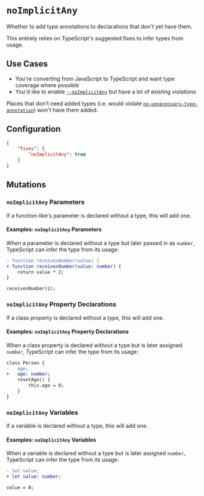 # `noImplicitAny`

Whether to add type annotations to declarations that don't yet have them.

This entirely relies on TypeScript's suggested fixes to infer types from usage.

## Use Cases

* You're converting from JavaScript to TypeScript and want type coverage where possible
* You'd like to enable [`--noImplicitAny`](https://basarat.gitbooks.io/typescript/docs/options/noImplicitAny.html) but have a lot of existing violations

Places that don't need added types (i.e. would violate [`no-unnecessary-type-annotation`](https://github.com/typescript-eslint/typescript-eslint/issues/295))
won't have them added.

## Configuration

```json
{
    "fixes": {
        "noImplicitAny": true
    }
}
```

## Mutations

### `noImplicitAny` Parameters

If a function-like's parameter is declared without a type, this will add one.

#### Examples: `noImplicitAny` Parameters

When a parameter is declared without a type but later passed in as `number`, TypeScript can infer the type from its usage:

```diff
- function receivesNumber(value) {
+ function receivesNumber(value: number) {
    return value * 2;
}

receivesNumber(1);
```

### `noImplicitAny` Property Declarations

If a class property is declared without a type, this will add one.

#### Examples: `noImplicitAny` Property Declarations

When a class property is declared without a type but is later assigned `number`,  TypeScript can infer the type from its usage:

```diff
class Person {
-   age;
+   age: number;
    resetAge() {
        this.age = 0;
    }
}
```

### `noImplicitAny` Variables

If a variable is declared without a type, this will add one.

#### Examples: `noImplicitAny` Variables

When a variable is declared without a type but is later assigned `number`, TypeScript can infer the type from its usage:

```diff
- let value;
+ let value: number;

value = 0;
```
